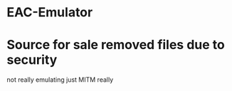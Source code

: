 # EAC-Emulator
# Source for sale removed files due to security


not really emulating just MITM really
